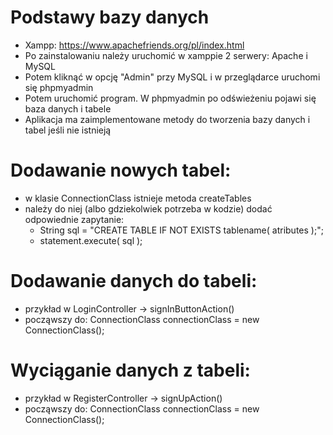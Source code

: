 # Podstawy bazy danych
 - Xampp: https://www.apachefriends.org/pl/index.html
 - Po zainstalowaniu należy uruchomić w xamppie 2 serwery: Apache i MySQL
 - Potem kliknąć w opcję "Admin" przy MySQL i w przeglądarce uruchomi się phpmyadmin
 - Potem uruchomić program. W phpmyadmin po odświeżeniu pojawi się baza danych i tabele
 - Aplikacja ma zaimplementowane metody do tworzenia bazy danych i tabel jeśli nie istnieją
 # Dodawanie nowych tabel:
  - w klasie ConnectionClass istnieje metoda createTables
  - należy do niej (albo gdziekolwiek potrzeba w kodzie) dodać odpowiednie zapytanie:
    - String sql = "CREATE TABLE IF NOT EXISTS tablename( atributes );";
    - statement.execute( sql );
 # Dodawanie danych do tabeli:
  - przykład w LoginController -> signInButtonAction()
  - począwszy do: ConnectionClass connectionClass = new ConnectionClass();
 # Wyciąganie danych z tabeli:
  - przykład w RegisterController -> signUpAction()
  - począwszy do: ConnectionClass connectionClass = new ConnectionClass();
